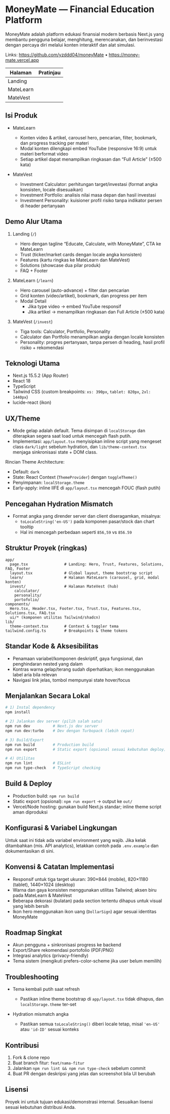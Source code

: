 # MoneyMate — Financial Education Platform
MoneyMate adalah platform edukasi finansial modern berbasis Next.js yang membantu pengguna belajar, menghitung, merencanakan, dan berinvestasi dengan percaya diri melalui konten interaktif dan alat simulasi.

Links: https://github.com/yzddd04/moneyMate • https://money-mate.vercel.app


| Halaman | Pratinjau |
|---|---|
| Landing |  |
| MateLearn |  |
| MateVest |  |



## Isi Produk

- MateLearn
  - Konten video & artikel, carousel hero, pencarian, filter, bookmark, dan progress tracking per materi
  - Modal konten dilengkapi embed YouTube (responsive 16:9) untuk materi berformat video
  - Setiap artikel dapat menampilkan ringkasan dan “Full Article” (±500 kata)

- MateVest
  - Investment Calculator: perhitungan target/investasi (format angka konsisten, locale disesuaikan)
  - Investment Portfolio: analisis nilai masa depan dan hasil investasi
  - Investment Personality: kuisioner profil risiko tanpa indikator persen di header pertanyaan

## Demo Alur Utama

1) Landing (`/`)
   - Hero dengan tagline “Educate, Calculate, with MoneyMate”, CTA ke MateLearn
   - Trust (ticker/market cards dengan locale angka konsisten)
   - Features (kartu ringkas ke MateLearn dan MateVest)
   - Solutions (showcase dua pilar produk)
   - FAQ + Footer

2) MateLearn (`/learn`)
   - Hero carousel (auto-advance) + filter dan pencarian
   - Grid konten (video/artikel), bookmark, dan progress per item
   - Modal Detail
     - Jika type video → embed YouTube responsif
     - Jika artikel → menampilkan ringkasan dan Full Article (±500 kata)

3) MateVest (`/invest`)
   - Tiga tools: Calculator, Portfolio, Personality
   - Calculator dan Portfolio menampilkan angka dengan locale konsisten
   - Personality: progres pertanyaan, tanpa persen di heading, hasil profil risiko + rekomendasi

## Teknologi Utama

- Next.js 15.5.2 (App Router)
- React 18
- TypeScript
- Tailwind CSS (custom breakpoints: `xs: 390px`, `tablet: 820px`, `2xl: 1440px`)
- lucide-react (ikon)

## UX/Theme

- Mode gelap adalah default. Tema disimpan di `localStorage` dan diterapkan segera saat load untuk mencegah flash putih.
- Implementasi: `app/layout.tsx` menyisipkan inline script yang mengeset class `dark/light` sebelum hydration, dan `lib/theme-context.tsx` menjaga sinkronisasi state + DOM class.

Rincian Theme Architecture:
- Default: `dark`
- State: React Context (`ThemeProvider`) dengan `toggleTheme()`
- Penyimpanan: `localStorage.theme`
- Early-apply: inline IIFE di `app/layout.tsx` mencegah FOUC (flash putih)

## Pencegahan Hydration Mismatch

- Format angka yang dirender server dan client diseragamkan, misalnya:
  - `toLocaleString('en-US')` pada komponen pasar/stock dan chart tooltip
  - Hal ini mencegah perbedaan seperti `856,59` vs `856.59`

## Struktur Proyek (ringkas)

```
app/
  page.tsx                # Landing: Hero, Trust, Features, Solutions, FAQ, Footer
  layout.tsx              # Global layout, theme bootstrap script
  learn/                  # Halaman MateLearn (carousel, grid, modal konten)
  invest/                 # Halaman MateVest (hub)
    calculator/
    personality/
    portofolio/
components/
  Hero.tsx, Header.tsx, Footer.tsx, Trust.tsx, Features.tsx, Solutions.tsx, FAQ.tsx
  ui/* (komponen utilitas Tailwind/shadcn)
lib/
  theme-context.tsx       # Context & toggler tema
tailwind.config.ts        # Breakpoints & theme tokens
```

## Standar Kode & Aksesibilitas

- Penamaan variabel/komponen deskriptif, gaya fungsional, dan penghindaran nested yang dalam
- Kontras warna gelap/terang sudah diperhatikan; ikon menggunakan label aria bila relevan
- Navigasi link jelas, tombol mempunyai state hover/focus

## Menjalankan Secara Lokal

```bash
# 1) Instal dependency
npm install

# 2) Jalankan dev server (pilih salah satu)
npm run dev          # Next.js dev server
npm run dev:turbo    # Dev dengan Turbopack (lebih cepat)

# 3) Build/Export
npm run build        # Production build
npm run export       # Static export (opsional sesuai kebutuhan deploy)

# 4) Utilitas
npm run lint         # ESLint
npm run type-check   # TypeScript checking
```

## Build & Deploy

- Production build: `npm run build`
- Static export (opsional): `npm run export` → output ke `out/`
- Vercel/Node hosting: gunakan build Next.js standar; inline theme script aman diproduksi

## Konfigurasi & Variabel Lingkungan

Untuk saat ini tidak ada variabel environment yang wajib. Jika kelak ditambahkan (mis. API analytics), letakkan contoh pada `.env.example` dan dokumentasikan di sini.

## Konvensi & Catatan Implementasi

- Responsif untuk tiga target ukuran: 390×844 (mobile), 820×1180 (tablet), 1440×1024 (desktop)
- Warna dan gaya konsisten menggunakan utilitas Tailwind; aksen biru pada MateLearn & MateVest
- Beberapa dekorasi (bulatan) pada section tertentu dihapus untuk visual yang lebih bersih
- Ikon hero menggunakan ikon uang (`DollarSign`) agar sesuai identitas MoneyMate

## Roadmap Singkat

- Akun pengguna + sinkronisasi progress ke backend
- Export/Share rekomendasi portofolio (PDF/PNG)
- Integrasi analytics (privacy-friendly)
- Tema sistem (mengikuti prefers-color-scheme jika user belum memilih)

## Troubleshooting

- Tema kembali putih saat refresh
  - Pastikan inline theme bootstrap di `app/layout.tsx` tidak dihapus, dan `localStorage.theme` ter-set

- Hydration mismatch angka
  - Pastikan semua `toLocaleString()` diberi locale tetap, misal `'en-US'` atau `'id-ID'` sesuai konteks

## Kontribusi

1) Fork & clone repo
2) Buat branch fitur: `feat/nama-fitur`
3) Jalankan `npm run lint && npm run type-check` sebelum commit
4) Buat PR dengan deskripsi yang jelas dan screenshot bila UI berubah

## Lisensi

Proyek ini untuk tujuan edukasi/demonstrasi internal. Sesuaikan lisensi sesuai kebutuhan distribusi Anda.
